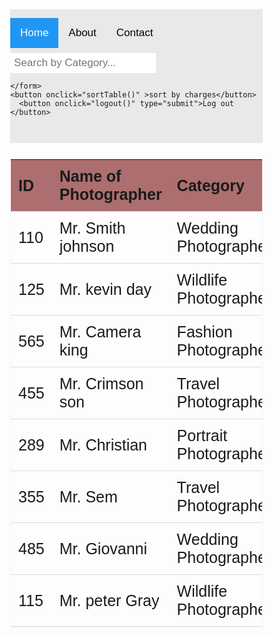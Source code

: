<!DOCTYPE html>
<html>
  <head>
    <meta charset="UTF-8">
    <meta http-equiv="X-UA-Compatible" content="IE=edge">
    <meta name="viewport" content="width=device-width, initial-scale=1.0">
    <title>MAIN PAGE</title>
    
</head>
<head>
<link rel="stylesheet" href="https://cdnjs.cloudflare.com/ajax/libs/font-awesome/4.7.0/css/font-awesome.min.css">

<style>
  .w3-button {width:230px;
  height: 50px;
border: black;}
* {box-sizing: border-box;}

body {
  margin: 0;
  font-family: Arial, Helvetica, sans-serif;
}

.topnav {
  overflow: hidden;
  background-color: #e9e9e9;
}

.topnav a {
  float: left;
  display: block;
  color: black;
  text-align: center;
  padding: 14px 16px;
  text-decoration: none;
  font-size: 17px;
}

.topnav a:hover {
  background-color: #ddd;
  color: black;
}

.topnav a.active {
  background-color: #2196F3;
  color: white;
}

.topnav .search-container {
 
  float: right;
}

.topnav input[type=text] {
  padding: 6px;
  margin-top: 8px;
  font-size: 17px;
  border: none;
}

.topnav .search-container button {
  background-color: #2196F3;
  float: right;
  padding: 6px 10px;
  margin-top: 8px;
  margin-right: 16px;
  background: #ddd;
  font-size: 17px;
  border: none;
  cursor: pointer;
}

}

.btn {
  background-color: DodgerBlue; /* Blue background */
  border: none; /* Remove borders */
  color: white; /* White text */
  padding: 35px 50px; /* Some padding */
  font-size: 50px; /* Set a font size */
  cursor: pointer; /* Mouse pointer on hover */
}

/* Darker background on mouse-over */
.btn:hover {
  background-color: RoyalBlue;
}





.show {display: block;}
#myTable {
  border-collapse: collapse; /* Collapse borders */
  width: 100%; /* Full-width */
  border: 1px solid rgb(247, 243, 243); /* Add a grey border */
  font-size: 25px; /* Increase font-size */
}

#myTable th, #myTable td {
  text-align: left; /* Left-align text */
  padding: 12px; /* Add padding */
}
.row_style {
display: flex;
flex-direction: row row-reverse;
}

#myTable tr {
  /* Add a bottom border to all table rows */
  border-bottom: 1px solid #ddd;
}

#myTable tr.header, #myTable tr:hover {
  /* Add a grey background color to the table header and on hover */
  background-color: #ac6e6e;
}
}
.topnav .search-container button:hover {
  background: #ccc;
}

@media screen and (max-width: 600px) {
  .topnav .search-container {
    float: none;
  }
  .topnav a, .topnav input[type=text], .topnav .search-container button {
    float: none;
    display: block;
    text-align: left;
    width: 100%;
    margin: 0;
    padding: 14px;
  }
  
  .topnav input[type=text] {
    border: 1px solid #ccc;  
  }
}
</style>
</head>
<body>

<div class="topnav">
  
 <a class='active' href="#home">Home</a>
 <a  href="#About">About</a>
 <a  href="#contact">Contact</a>
  <div>
    
  </div>
  
  <div class="search-container">
    <div class="row_style" >
    <form action="/action_page.php">
      <input type="text" id="myInput" onkeyup="myFunction()" placeholder="Search by Category...">
     
    </form>
    <button onclick="sortTable()" >sort by charges</button>
      <button onclick="logout()" type="submit">Log out </button> 
  
    
  </div>
    <ol id='list'>
    </ol>
  </div>
  
  </div>
</div>

<div>
  <table id="myTable">
    <tr class="header">
      <th style="width:20px;">ID</th>
      <th style="width:250px;">Name of Photographer</th>
      <th style="width:200px;">Category</th>
      <th style="width:200px;">Location</th>
      <th style="width:100px;">Charges per day</th>
    </tr>
    <tr>
      <td>110</td>
      <td>Mr. Smith johnson</td>
      <td>Wedding Photographer</td>
      <td>123 Street no. 25,udaipur</td>
      <td> 5000</td>
        </tr>
    <tr>
      <td>125</td>
      <td>Mr. kevin day</td>
      <td>Wildlife Photographer</td>
      <td>450 abc nagar 25,udaipur</td>
      <td>3500</td>
    </tr>
    <tr>
      <td>565</td>
      <td>Mr. Camera king</td>
      <td>Fashion Photographer</td>
      <td>sector-4 ,udaipur</td>
      <td> 4000</td>
    </tr>
    <tr>
      <td>455</td>
      <td>Mr. Crimson son</td>
      <td>Travel Photographer</td>
      <td>xyz near abc temple,udaipur</td>
      <td> 7000</td>
    </tr>
    <tr>
      <td>289</td>
      <td>Mr. Christian </td>
      <td>Portrait Photographer</td>
      <td>chain street,udaipur</td>
      <td> 5500</td>
    </tr>
    <tr>
      <td>355</td>
      <td>Mr. Sem </td>
      <td>Travel Photographer</td>
      <td>industrial area,udaipur</td>
      <td> 8000</td>
    </tr>
    <tr>
      <td>485</td>
      <td>Mr. Giovanni</td>
      <td>Wedding Photographer</td>
      <td>near street,udaipur</td>
      <td> 6000</td>
    </tr>
    <tr>
      <td>115</td>
      <td>Mr. peter Gray</td>
      <td>Wildlife Photographer</td>
      <td>12345 colony,udaipur</td>
      <td> 4700</td>
    </tr>

  </table>
  <script>
    function myFunction() {
      var input, filter, table, tr, td, i, txtValue;
      input = document.getElementById("myInput");
      filter = input.value.toUpperCase();
      table = document.getElementById("myTable");
      tr = table.getElementsByTagName("tr");
      for (i = 0; i < tr.length; i++) {
        td = tr[i].getElementsByTagName("td")[2];
        if (td) {
          txtValue = td.textContent || td.innerText;
          if (txtValue.toUpperCase().indexOf(filter) > -1) {
            tr[i].style.display = "";
          } else {
            tr[i].style.display = "none";
          }
        }       
      }
    }
    </script>
    <script>
      
      function logout()
      {    
        window.location = "box.html";
      }
        
    </script>
    
    <script>
      function sortTable() {
  var table, rows, switching, i, x, y, shouldSwitch;
  table = document.getElementById("myTable");
  switching = true;
  while (switching) {
    switching = false;
    rows = table.rows;
    for (i = 1; i < (rows.length - 1); i++) {
      shouldSwitch = false;
      x = rows[i].getElementsByTagName("TD")[4];
      y = rows[i + 1].getElementsByTagName("TD")[4];
      if (Number(x.innerHTML) > Number(y.innerHTML)) {
        shouldSwitch = true;
        break;
      }
    }
    if (shouldSwitch) {
    
      rows[i].parentNode.insertBefore(rows[i + 1], rows[i]);
      switching = true;
    }
  }
}

    </script>
    
    <script>
      function logout(){
    wwindow.location.href = "box.html";
}
    </script>
    <script>
      (function() {
        const idleDurationSecs = 10;
        const redirectUrl = 'box.html';
        let idleTimeout;
    
        const resetIdleTimeout = function() {
            if(idleTimeout) clearTimeout(idleTimeout);
            idleTimeout = setTimeout(() => location.href = redirectUrl, idleDurationSecs * 1000);
        };
      
        resetIdleTimeout();
        window.onmousemove = resetIdleTimeout;
        window.onkeypress = resetIdleTimeout;
        window.click = resetIdleTimeout;
        window.onclick = resetIdleTimeout;
        window.touchstart = resetIdleTimeout;
        window.onfocus = resetIdleTimeout;
        window.onchange = resetIdleTimeout;
        window.onmouseover = resetIdleTimeout;
        window.onmouseout = resetIdleTimeout;
        window.onmousemove = resetIdleTimeout;
        window.onmousedown = resetIdleTimeout;
        window.onmouseup = resetIdleTimeout;
        window.onkeypress = resetIdleTimeout;
        window.onkeydown = resetIdleTimeout;
        window.onkeyup = resetIdleTimeout;
        window.onsubmit = resetIdleTimeout;
        window.onreset = resetIdleTimeout;
        window.onselect = resetIdleTimeout;
        window.onscroll = resetIdleTimeout;
    
    })();
    </script>
</div>


</body>

</html>
